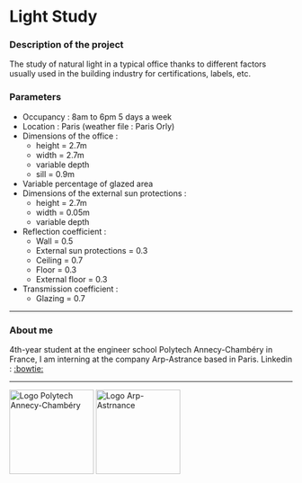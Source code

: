 # Light Study

### Description of the project
The study of natural light in a typical office thanks to different factors usually used in the building industry for certifications, labels, etc.

### Parameters
- Occupancy : 8am to 6pm 5 days a week
- Location : Paris (weather file : Paris Orly)
- Dimensions of the office : 
     - height = 2.7m
     - width = 2.7m
     - variable depth
     - sill = 0.9m
-	Variable percentage of glazed area 
- Dimensions of the external sun protections :
     - height = 2.7m
     - width = 0.05m
     - variable depth
- Reflection coefficient :
     - Wall = 0.5
     - External sun protections = 0.3
     - Ceiling = 0.7
     - Floor = 0.3
     - External floor = 0.3
- Transmission coefficient :
     - Glazing = 0.7

---

### About me
4th-year student at the engineer school Polytech Annecy-Chambéry in France, I am interning at the company Arp-Astrance based in Paris. 
Linkedin : <a href="http://www.linkedin.com/in/lenad-antoni">:bowtie:</a>

---

<img src="https://upload.wikimedia.org/wikipedia/commons/f/f0/Logo_Reseau_Polytech.svg" height="150" title="Logo Polytech Annecy-Chambéry" alt="Logo Polytech Annecy-Chambéry"> <img src="https://pbs.twimg.com/media/Dd5jLDXUQAEaQIl.jpg" height="150" title="Logo Arp-Astrnance" alt="Logo Arp-Astrnance"> 
